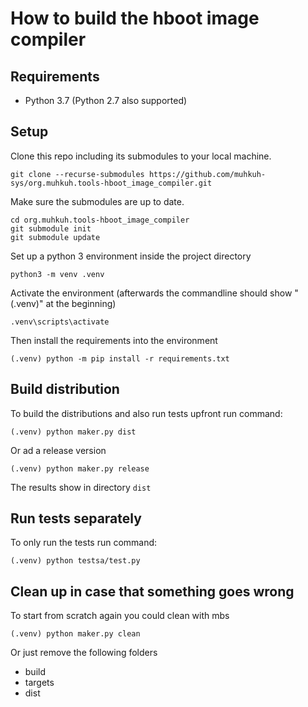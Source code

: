 How to build the hboot image compiler
=====================================
## Requirements
- Python 3.7 (Python 2.7 also supported)

## Setup
Clone this repo including its submodules to your local machine.
```
git clone --recurse-submodules https://github.com/muhkuh-sys/org.muhkuh.tools-hboot_image_compiler.git
```
Make sure the submodules are up to date.
```commandline
cd org.muhkuh.tools-hboot_image_compiler
git submodule init
git submodule update
```
Set up a python 3 environment inside the project directory
```
python3 -m venv .venv
```

Activate the environment (afterwards the commandline should show "(.venv)" at the beginning)
```
.venv\scripts\activate
```
Then install the requirements into the environment
```
(.venv) python -m pip install -r requirements.txt
```

## Build distribution
To build the distributions and also run tests upfront run command:
```
(.venv) python maker.py dist
```
Or ad a release version
```
(.venv) python maker.py release
```

The results show in directory ```dist```


## Run tests separately
To only run the tests run command:
```
(.venv) python testsa/test.py
```

## Clean up in case that something goes wrong
To start from scratch again you could clean with mbs
```
(.venv) python maker.py clean
```
Or just remove the following folders
 - build
 - targets
 - dist

